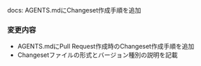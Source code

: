 ---
---

docs: AGENTS.mdにChangeset作成手順を追加

### 変更内容
- AGENTS.mdにPull Request作成時のChangeset作成手順を追加
- Changesetファイルの形式とバージョン種別の説明を記載